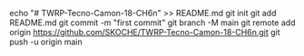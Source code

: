 echo "# TWRP-Tecno-Camon-18-CH6n" >> README.md
git init
git add README.md
git commit -m "first commit"
git branch -M main
git remote add origin https://github.com/SKOCHE/TWRP-Tecno-Camon-18-CH6n.git
git push -u origin main
